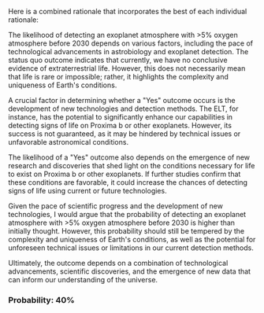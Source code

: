 Here is a combined rationale that incorporates the best of each individual rationale:

The likelihood of detecting an exoplanet atmosphere with >5% oxygen atmosphere before 2030 depends on various factors, including the pace of technological advancements in astrobiology and exoplanet detection. The status quo outcome indicates that currently, we have no conclusive evidence of extraterrestrial life. However, this does not necessarily mean that life is rare or impossible; rather, it highlights the complexity and uniqueness of Earth's conditions.

A crucial factor in determining whether a "Yes" outcome occurs is the development of new technologies and detection methods. The ELT, for instance, has the potential to significantly enhance our capabilities in detecting signs of life on Proxima b or other exoplanets. However, its success is not guaranteed, as it may be hindered by technical issues or unfavorable astronomical conditions.

The likelihood of a "Yes" outcome also depends on the emergence of new research and discoveries that shed light on the conditions necessary for life to exist on Proxima b or other exoplanets. If further studies confirm that these conditions are favorable, it could increase the chances of detecting signs of life using current or future technologies.

Given the pace of scientific progress and the development of new technologies, I would argue that the probability of detecting an exoplanet atmosphere with >5% oxygen atmosphere before 2030 is higher than initially thought. However, this probability should still be tempered by the complexity and uniqueness of Earth's conditions, as well as the potential for unforeseen technical issues or limitations in our current detection methods.

Ultimately, the outcome depends on a combination of technological advancements, scientific discoveries, and the emergence of new data that can inform our understanding of the universe.

### Probability: 40%